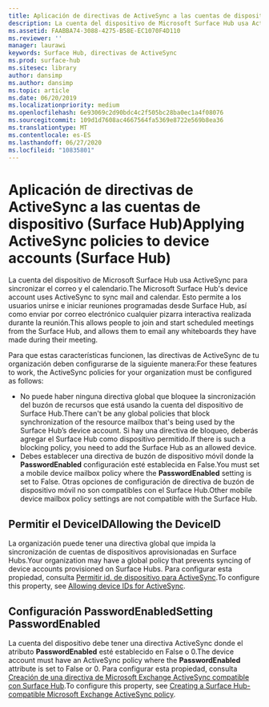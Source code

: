 ```yaml
---
title: Aplicación de directivas de ActiveSync a las cuentas de dispositivo (Surface Hub)
description: La cuenta del dispositivo de Microsoft Surface Hub usa ActiveSync para sincronizar el correo y el calendario. Esto permite a los usuarios unirse e iniciar reuniones programadas desde Surface Hub, así como enviar por correo electrónico cualquier pizarra interactiva realizada durante la reunión.
ms.assetid: FAABBA74-3088-4275-B58E-EC1070F4D110
ms.reviewer: ''
manager: laurawi
keywords: Surface Hub, directivas de ActiveSync
ms.prod: surface-hub
ms.sitesec: library
author: dansimp
ms.author: dansimp
ms.topic: article
ms.date: 06/20/2019
ms.localizationpriority: medium
ms.openlocfilehash: 6e93069c2d90bdc4c2f505bc28ba0ec1a4f08076
ms.sourcegitcommit: 109d1d7608ac4667564fa5369e8722e569b8ea36
ms.translationtype: MT
ms.contentlocale: es-ES
ms.lasthandoff: 06/27/2020
ms.locfileid: "10835801"
---
```

# <span data-ttu-id="21302-105">Aplicación de directivas de ActiveSync a las cuentas de dispositivo (Surface Hub)</span><span class="sxs-lookup"><span data-stu-id="21302-105">Applying ActiveSync policies to device accounts (Surface Hub)</span></span>


<span data-ttu-id="21302-106">La cuenta del dispositivo de Microsoft Surface Hub usa ActiveSync para sincronizar el correo y el calendario.</span><span class="sxs-lookup"><span data-stu-id="21302-106">The Microsoft Surface Hub's device account uses ActiveSync to sync mail and calendar.</span></span> <span data-ttu-id="21302-107">Esto permite a los usuarios unirse e iniciar reuniones programadas desde Surface Hub, así como enviar por correo electrónico cualquier pizarra interactiva realizada durante la reunión.</span><span class="sxs-lookup"><span data-stu-id="21302-107">This allows people to join and start scheduled meetings from the Surface Hub, and allows them to email any whiteboards they have made during their meeting.</span></span>

<span data-ttu-id="21302-108">Para que estas características funcionen, las directivas de ActiveSync de tu organización deben configurarse de la siguiente manera:</span><span class="sxs-lookup"><span data-stu-id="21302-108">For these features to work, the ActiveSync policies for your organization must be configured as follows:</span></span>

-   <span data-ttu-id="21302-109">No puede haber ninguna directiva global que bloquee la sincronización del buzón de recursos que está usando la cuenta del dispositivo de Surface Hub.</span><span class="sxs-lookup"><span data-stu-id="21302-109">There can't be any global policies that block synchronization of the resource mailbox that's being used by the Surface Hub’s device account.</span></span> <span data-ttu-id="21302-110">Si hay una directiva de bloqueo, deberás agregar el Surface Hub como dispositivo permitido.</span><span class="sxs-lookup"><span data-stu-id="21302-110">If there is such a blocking policy, you need to add the Surface Hub as an allowed device.</span></span>
-   <span data-ttu-id="21302-111">Debes establecer una directiva de buzón de dispositivo móvil donde la **PasswordEnabled** configuración esté establecida en False.</span><span class="sxs-lookup"><span data-stu-id="21302-111">You must set a mobile device mailbox policy where the **PasswordEnabled** setting is set to False.</span></span> <span data-ttu-id="21302-112">Otras opciones de configuración de directiva de buzón de dispositivo móvil no son compatibles con el Surface Hub.</span><span class="sxs-lookup"><span data-stu-id="21302-112">Other mobile device mailbox policy settings are not compatible with the Surface Hub.</span></span>

## <span data-ttu-id="21302-113">Permitir el DeviceID</span><span class="sxs-lookup"><span data-stu-id="21302-113">Allowing the DeviceID</span></span>


<span data-ttu-id="21302-114">La organización puede tener una directiva global que impida la sincronización de cuentas de dispositivos aprovisionadas en Surface Hubs.</span><span class="sxs-lookup"><span data-stu-id="21302-114">Your organization may have a global policy that prevents syncing of device accounts provisioned on Surface Hubs.</span></span> <span data-ttu-id="21302-115">Para configurar esta propiedad, consulta [Permitir id. de dispositivo para ActiveSync](appendix-a-powershell-scripts-for-surface-hub.md#whitelisting-device-ids-cmdlet).</span><span class="sxs-lookup"><span data-stu-id="21302-115">To configure this property, see [Allowing device IDs for ActiveSync](appendix-a-powershell-scripts-for-surface-hub.md#whitelisting-device-ids-cmdlet).</span></span>

## <span data-ttu-id="21302-116">Configuración PasswordEnabled</span><span class="sxs-lookup"><span data-stu-id="21302-116">Setting PasswordEnabled</span></span>


<span data-ttu-id="21302-117">La cuenta del dispositivo debe tener una directiva ActiveSync donde el atributo **PasswordEnabled** esté establecido en False o 0.</span><span class="sxs-lookup"><span data-stu-id="21302-117">The device account must have an ActiveSync policy where the **PasswordEnabled** attribute is set to False or 0.</span></span> <span data-ttu-id="21302-118">Para configurar esta propiedad, consulta [Creación de una directiva de Microsoft Exchange ActiveSync compatible con Surface Hub](appendix-a-powershell-scripts-for-surface-hub.md#create-compatible-as-policy).</span><span class="sxs-lookup"><span data-stu-id="21302-118">To configure this property, see [Creating a Surface Hub-compatible Microsoft Exchange ActiveSync policy](appendix-a-powershell-scripts-for-surface-hub.md#create-compatible-as-policy).</span></span>

 

 





